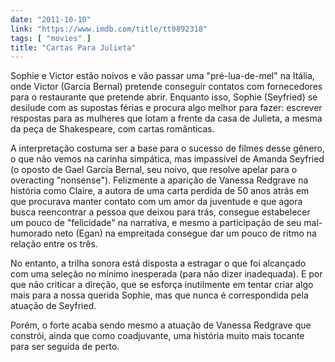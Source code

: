 ```yaml
---
date: "2011-10-10"
link: "https://www.imdb.com/title/tt0892318"
tags: [ "movies" ]
title: "Cartas Para Julieta"
---
```

Sophie e Victor estão noivos e vão passar uma "pré-lua-de-mel" na Itália, onde Victor (García Bernal) pretende conseguir contatos com fornecedores para o restaurante que pretende abrir. Enquanto isso, Sophie (Seyfried) se desilude com as supostas férias e procura algo melhor para fazer: escrever respostas para as mulheres que lotam a frente da casa de Julieta, a mesma da peça de Shakespeare, com cartas românticas.

A interpretação costuma ser a base para o sucesso de filmes desse gênero, o que não vemos na carinha simpática, mas impassível de Amanda Seyfried (o oposto de Gael García Bernal, seu noivo, que resolve apelar para o overacting "nonsense"). Felizmente a aparição de Vanessa Redgrave na história como Claire, a autora de uma carta perdida de 50 anos atrás em que procurava manter contato com um amor da juventude e que agora busca reencontrar a pessoa que deixou para trás, consegue estabelecer um pouco de "felicidade" na narrativa, e mesmo a participação de seu mal-humorado neto (Egan) na empreitada consegue dar um pouco de ritmo na relação entre os três.

No entanto, a trilha sonora está disposta a estragar o que foi alcançado com uma seleção no mínimo inesperada (para não dizer inadequada). E por que não criticar a direção, que se esforça inutilmente em tentar criar algo mais para a nossa querida Sophie, mas que nunca é correspondida pela atuação de Seyfried.

Porém, o forte acaba sendo mesmo a atuação de Vanessa Redgrave que constrói, ainda que como coadjuvante, uma história muito mais tocante para ser seguida de perto.
